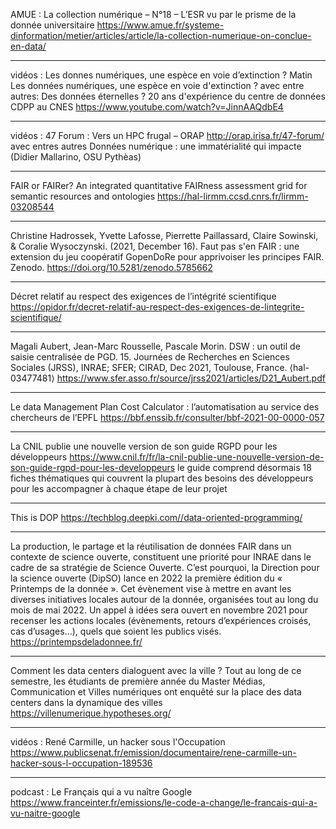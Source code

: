 AMUE : La collection numérique – N°18 – L’ESR vu par le prisme de la donnée universitaire
https://www.amue.fr/systeme-dinformation/metier/articles/article/la-collection-numerique-on-conclue-en-data/

--------------------

vidéos : Les donnes numériques, une espèce en voie d’extinction ? Matin
Les données numériques, une espèce en voie d'extinction ?
avec entre autres:
    Des données éternelles ? 20 ans d'expérience du centre de données CDPP au CNES
    https://www.youtube.com/watch?v=JinnAAQdbE4

--------------------

vidéos : 47 Forum : Vers un HPC frugal – ORAP
http://orap.irisa.fr/47-forum/
avec entres autres
    Données numérique : une immatérialité qui impacte (Didier Mallarino, OSU Pythèas)

--------------------

FAIR or FAIRer? An integrated quantitative FAIRness assessment grid for semantic resources and ontologies
https://hal-lirmm.ccsd.cnrs.fr/lirmm-03208544

--------------------

Christine Hadrossek, Yvette Lafosse, Pierrette Paillassard, Claire Sowinski, & Coralie Wysoczynski. (2021, December 16). Faut pas s'en FAIR : une extension du jeu coopératif GopenDoRe pour apprivoiser les principes FAIR. Zenodo.
https://doi.org/10.5281/zenodo.5785662

--------------------

Décret relatif au respect des exigences de l’intégrité scientifique
https://opidor.fr/decret-relatif-au-respect-des-exigences-de-lintegrite-scientifique/

--------------------

Magali Aubert, Jean-Marc Rousselle, Pascale Morin. DSW : un outil de saisie centralisée de PGD. 15. Journées de Recherches en Sciences Sociales (JRSS), INRAE; SFER; CIRAD, Dec 2021, Toulouse, France. ⟨hal-03477481⟩
https://www.sfer.asso.fr/source/jrss2021/articles/D21_Aubert.pdf

--------------------

Le data Management Plan Cost Calculator : l’automatisation au service des chercheurs de l’EPFL
https://bbf.enssib.fr/consulter/bbf-2021-00-0000-057

--------------------

La CNIL publie une nouvelle version de son guide RGPD pour les développeurs
https://www.cnil.fr/fr/la-cnil-publie-une-nouvelle-version-de-son-guide-rgpd-pour-les-developpeurs
le guide comprend désormais 18 fiches thématiques qui couvrent la plupart des besoins des développeurs pour les accompagner à chaque étape de leur projet

--------------------

This is DOP
https://techblog.deepki.com//data-oriented-programming/

--------------------

La production, le partage et la réutilisation de données FAIR dans un contexte de science ouverte, constituent une priorité pour INRAE dans le cadre de sa stratégie de Science Ouverte. C’est pourquoi, la Direction pour la science ouverte (DipSO) lance en 2022 la première édition du « Printemps de la donnée ».
Cet évènement vise à mettre en avant les diverses initiatives locales autour de la donnée, organisées tout au long du mois de mai 2022. Un appel à idées sera ouvert en novembre 2021 pour recenser les actions locales (évènements, retours d’expériences croisés, cas d’usages…), quels que soient les publics visés.
https://printempsdeladonnee.fr/

--------------------

Comment les data centers dialoguent avec la ville ?
Tout au long de ce semestre, les étudiants de première année du Master Médias, Communication et Villes numériques ont enquêté sur la place des data centers dans la dynamique des villes
https://villenumerique.hypotheses.org/

--------------------

vidéos : René Carmille, un hacker sous l'Occupation
https://www.publicsenat.fr/emission/documentaire/rene-carmille-un-hacker-sous-l-occupation-189536

--------------------

podcast : Le Français qui a vu naître Google
https://www.franceinter.fr/emissions/le-code-a-change/le-francais-qui-a-vu-naitre-google

